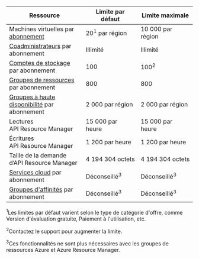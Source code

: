 Ressource|Limite par défaut|Limite maximale
---|---|---
Machines virtuelles par [abonnement](../articles/billing-buy-sign-up-azure-subscription.md)|20<sup>1</sup> par région|10 000 par région
[Coadministrateurs](../articles/billing-add-change-azure-subscription-administrator.md) par abonnement|Illimité|Illimité
[Comptes de stockage](../articles/storage/storage-create-storage-account.md) par abonnement|100|100<sup>2</sup>
[Groupes de ressources](../articles/resource-group-overview.md) par abonnement|800|800
[Groupes à haute disponibilité](../articles/virtual-machines/virtual-machines-windows-manage-availability.md#configure-multiple-virtual-machines-in-an-availability-set-for-redundancy) par abonnement|2 000 par région|2 000 par région
Lectures API Resource Manager|15 000 par heure|15 000 par heure
Écritures API Resource Manager|1 200 par heure|1 200 par heure
Taille de la demande d’API Resource Manager|4 194 304 octets|4 194 304 octets
[Services cloud](../articles/cloud-services/cloud-services-choose-me.md) par abonnement|Déconseillé<sup>3</sup>|Déconseillé<sup>3</sup>
[Groupes d'affinités](../articles/virtual-network/virtual-networks-migrate-to-regional-vnet.md) par abonnement|Déconseillé<sup>3</sup>|Déconseillé<sup>3</sup>

<sup>1</sup>Les limites par défaut varient selon le type de catégorie d'offre, comme Version d'évaluation gratuite, Paiement à l'utilisation, etc.

<sup>2</sup>Contactez le support pour augmenter la limite.

<sup>3</sup>Ces fonctionnalités ne sont plus nécessaires avec les groupes de ressources Azure et Azure Resource Manager.

<!---HONumber=AcomDC_0420_2016-->